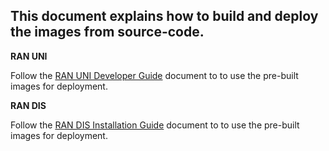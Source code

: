 ## This document explains how to build and deploy the images from source-code.

**RAN UNI**

Follow the [RAN UNI Developer Guide](../../RAN/documentation/RAN-UNI/IOS-MCN%20RAN-UNI%20DEVELOPER_GUIDE.md) document to to use the pre-built images for deployment.

**RAN DIS**

Follow the [RAN DIS Installation Guide](../../RAN/documentation/RAN-DIS/IOS-MCN%20RAN-DIS%20Installation-guide.md) document to to use the pre-built images for deployment.

